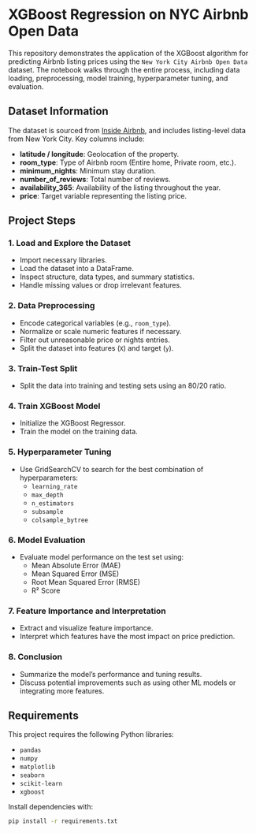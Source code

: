 # XGBoost Regression on NYC Airbnb Open Data

This repository demonstrates the application of the XGBoost algorithm for predicting Airbnb listing prices using the `New York City Airbnb Open Data` dataset. The notebook walks through the entire process, including data loading, preprocessing, model training, hyperparameter tuning, and evaluation.

## Dataset Information

The dataset is sourced from [Inside Airbnb](http://insideairbnb.com/get-the-data/), and includes listing-level data from New York City. Key columns include:
- **latitude / longitude**: Geolocation of the property.
- **room_type**: Type of Airbnb room (Entire home, Private room, etc.).
- **minimum_nights**: Minimum stay duration.
- **number_of_reviews**: Total number of reviews.
- **availability_365**: Availability of the listing throughout the year.
- **price**: Target variable representing the listing price.

## Project Steps

### 1. Load and Explore the Dataset
- Import necessary libraries.
- Load the dataset into a DataFrame.
- Inspect structure, data types, and summary statistics.
- Handle missing values or drop irrelevant features.

### 2. Data Preprocessing
- Encode categorical variables (e.g., `room_type`).
- Normalize or scale numeric features if necessary.
- Filter out unreasonable price or nights entries.
- Split the dataset into features (`X`) and target (`y`).

### 3. Train-Test Split
- Split the data into training and testing sets using an 80/20 ratio.

### 4. Train XGBoost Model
- Initialize the XGBoost Regressor.
- Train the model on the training data.

### 5. Hyperparameter Tuning
- Use GridSearchCV to search for the best combination of hyperparameters:
  - `learning_rate`
  - `max_depth`
  - `n_estimators`
  - `subsample`
  - `colsample_bytree`

### 6. Model Evaluation
- Evaluate model performance on the test set using:
  - Mean Absolute Error (MAE)
  - Mean Squared Error (MSE)
  - Root Mean Squared Error (RMSE)
  - R² Score

### 7. Feature Importance and Interpretation
- Extract and visualize feature importance.
- Interpret which features have the most impact on price prediction.

### 8. Conclusion
- Summarize the model’s performance and tuning results.
- Discuss potential improvements such as using other ML models or integrating more features.

## Requirements

This project requires the following Python libraries:

- `pandas`
- `numpy`
- `matplotlib`
- `seaborn`
- `scikit-learn`
- `xgboost`

Install dependencies with:
```bash
pip install -r requirements.txt
